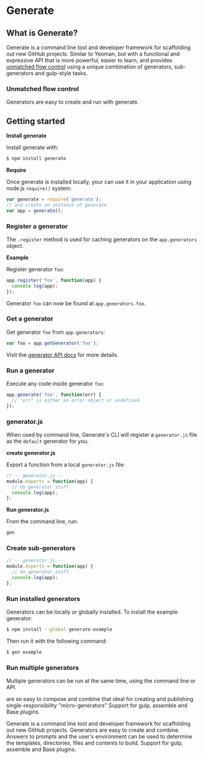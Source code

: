 # Generate

## What is Generate?

Generate is a command line tool and developer framework for scaffolding out new GitHub projects. Similar to Yeoman, but with a functional and expressive API that is more powerful, easier to learn, and provides [unmatched flow control](#unmatched-flow-control) using a unique combination of generators, sub-generators and gulp-style tasks.

### Unmatched flow control

Generators are easy to create and run with generate.

## Getting started

**Install generate**

Install generate with:

```sh
$ npm install generate
```

**Require**

Once generate is installed locally, your can use it in your application using node.js `require()` system:

```js
var generate = require('generate');
// and create an instance of generate
var app = generate();
```

### Register a generator

The `.register` method is used for caching generators on the `app.generators` object.

**Example**

Register generator `foo`:

```js
app.register('foo', function(app) {
  console.log(app);
});
```

Generator `foo` can now be found at `app.generators.foo`.

### Get a generator

Get generator `foo` from `app.generators`:

```js
var foo = app.getGenerator('foo');
```

Visit the [generator API docs](api/generator.md) for more details.

### Run a generator

Execute any code inside generator `foo`:

```js
app.generate('foo', function(err) {
  // "err" is either an error object or undefined
});
```

### generator.js

When used by command line, Generate's CLI will register a `generator.js` file as the `default` generator for you.

**create generator.js**

Export a function from a local `generator.js` file:

```js
// -- generator.js --
module.exports = function(app) {
  // do generator stuff
  console.log(app);
};
```

**Run generator.js**

From the command line, run:

```sh
gen
```

### Create sub-generators

```js
// -- generator.js --
module.exports = function(app) {
  // do generator stuff
  console.log(app);
};
```

### Run installed generators

Generators can be locally or globally installed. To install the example generator:

```sh
$ npm install --global generate-example
```

Then run it with the following command:

```sh
$ gen example
```

### Run multiple generators

Multiple generators can be run at the same time, using the command line or API.

are so easy to compose and combine that ideal for creating and publishing single-responsibility "micro-generators" Support for gulp, assemble and Base plugins.

Generate is a command line tool and developer framework for scaffolding out new GitHub projects. Generators are easy to create and combine. Answers to prompts and the user's environment can be used to determine the templates, directories, files and contents to build. Support for gulp, assemble and Base plugins.
